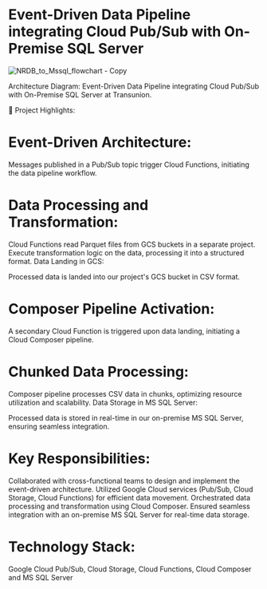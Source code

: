 # Event-Driven Data Pipeline integrating Cloud Pub/Sub with On-Premise SQL Server

![NRDB_to_Mssql_flowchart - Copy](https://github.com/Omi-sudo/pub_sub_to_SQL_server/assets/82666181/b59edfb2-0034-48d8-9dce-1e7b7e01eb70)

Architecture Diagram:  Event-Driven Data Pipeline integrating Cloud Pub/Sub with On-Premise SQL Server at Transunion.

🌟 Project Highlights:

# Event-Driven Architecture:

Messages published in a Pub/Sub topic trigger Cloud Functions, initiating the data pipeline workflow.

# Data Processing and Transformation:

Cloud Functions read Parquet files from GCS buckets in a separate project.
Execute transformation logic on the data, processing it into a structured format.
Data Landing in GCS:

Processed data is landed into our project's GCS bucket in CSV format.

# Composer Pipeline Activation:

A secondary Cloud Function is triggered upon data landing, initiating a Cloud Composer pipeline.

# Chunked Data Processing:

Composer pipeline processes CSV data in chunks, optimizing resource utilization and scalability.
Data Storage in MS SQL Server:

Processed data is stored in real-time in our on-premise MS SQL Server, ensuring seamless integration.

# Key Responsibilities:

Collaborated with cross-functional teams to design and implement the event-driven architecture.
Utilized Google Cloud services (Pub/Sub, Cloud Storage, Cloud Functions) for efficient data movement.
Orchestrated data processing and transformation using Cloud Composer.
Ensured seamless integration with an on-premise MS SQL Server for real-time data storage.

# Technology Stack:

Google Cloud Pub/Sub,
Cloud Storage,
Cloud Functions,
Cloud Composer and
MS SQL Server
